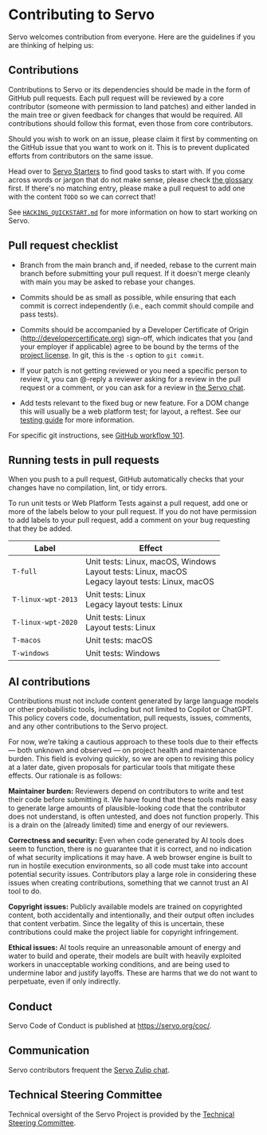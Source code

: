 # Contributing to Servo

Servo welcomes contribution from everyone. Here are the guidelines if you are
thinking of helping us:


## Contributions

Contributions to Servo or its dependencies should be made in the form of GitHub
pull requests. Each pull request will be reviewed by a core contributor
(someone with permission to land patches) and either landed in the main tree or
given feedback for changes that would be required. All contributions should
follow this format, even those from core contributors.

Should you wish to work on an issue, please claim it first by commenting on
the GitHub issue that you want to work on it. This is to prevent duplicated
efforts from contributors on the same issue.

Head over to [Servo Starters](https://starters.servo.org/) to find
good tasks to start with. If you come across words or jargon that do not make
sense, please check [the glossary](docs/glossary.md) first. If there's no
matching entry, please make a pull request to add one with the content `TODO`
so we can correct that!

See [`HACKING_QUICKSTART.md`](docs/HACKING_QUICKSTART.md) for more information
on how to start working on Servo.

## Pull request checklist

- Branch from the main branch and, if needed, rebase to the current main branch
  before submitting your pull request. If it doesn't merge cleanly with main
  you may be asked to rebase your changes.

- Commits should be as small as possible, while ensuring that each commit is
  correct independently (i.e., each commit should compile and pass tests). 

- Commits should be accompanied by a Developer Certificate of Origin
  (http://developercertificate.org) sign-off, which indicates that you (and
  your employer if applicable) agree to be bound by the terms of the
  [project license](LICENSE). In git, this is the `-s` option to `git commit`.

- If your patch is not getting reviewed or you need a specific person to review
  it, you can @-reply a reviewer asking for a review in the pull request or a
  comment, or you can ask for a review in [the Servo chat](https://servo.zulipchat.com/).

- Add tests relevant to the fixed bug or new feature.  For a DOM change this
  will usually be a web platform test; for layout, a reftest.  See our [testing
  guide](https://github.com/servo/servo/wiki/Testing) for more information.

For specific git instructions, see [GitHub workflow 101](https://github.com/servo/servo/wiki/Github-workflow).

## Running tests in pull requests

When you push to a pull request, GitHub automatically checks that your changes have no compilation, lint, or tidy errors.

To run unit tests or Web Platform Tests against a pull request, add one or more of the labels below to your pull request. If you do not have permission to add labels to your pull request, add a comment on your bug requesting that they be added.

| Label | Effect |
|---|---|
| `T-full` | Unit tests: Linux, macOS, Windows<br>Layout tests: Linux, macOS<br>Legacy layout tests: Linux, macOS |
| `T-linux-wpt-2013` | Unit tests: Linux<br>Legacy layout tests: Linux |
| `T-linux-wpt-2020` | Unit tests: Linux<br>Layout tests: Linux |
| `T-macos` | Unit tests: macOS |
| `T-windows` | Unit tests: Windows |

## AI contributions

Contributions must not include content generated by large language models or other probabilistic tools, including but not limited to Copilot or ChatGPT. This policy covers code, documentation, pull requests, issues, comments, and any other contributions to the Servo project.

For now, we’re taking a cautious approach to these tools due to their effects — both unknown and observed — on project health and maintenance burden. This field is evolving quickly, so we are open to revising this policy at a later date, given proposals for particular tools that mitigate these effects. Our rationale is as follows:

**Maintainer burden:** Reviewers depend on contributors to write and test their code before submitting it. We have found that these tools make it easy to generate large amounts of plausible-looking code that the contributor does not understand, is often untested, and does not function properly. This is a drain on the (already limited) time and energy of our reviewers.

**Correctness and security:** Even when code generated by AI tools does seem to function, there is no guarantee that it is correct, and no indication of what security implications it may have. A web browser engine is built to run in hostile execution environments, so all code must take into account potential security issues. Contributors play a large role in considering these issues when creating contributions, something that we cannot trust an AI tool to do.

**Copyright issues:** Publicly available models are trained on copyrighted content, both accidentally and intentionally, and their output often includes that content verbatim. Since the legality of this is uncertain, these contributions could make the project liable for copyright infringement.

**Ethical issues:** AI tools require an unreasonable amount of energy and water to build and operate, their models are built with heavily exploited workers in unacceptable working conditions, and are being used to undermine labor and justify layoffs. These are harms that we do not want to perpetuate, even if only indirectly.

## Conduct

Servo Code of Conduct is published at <https://servo.org/coc/>.

## Communication

Servo contributors frequent the [Servo Zulip chat](https://servo.zulipchat.com/).

## Technical Steering Committee

Technical oversight of the Servo Project is provided by the
[Technical Steering Committee](https://github.com/servo/project/blob/main/governance/tsc/README.md).

